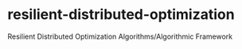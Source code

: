 # resilient-distributed-optimization
Resilient Distributed Optimization Algorithms/Algorithmic Framework
